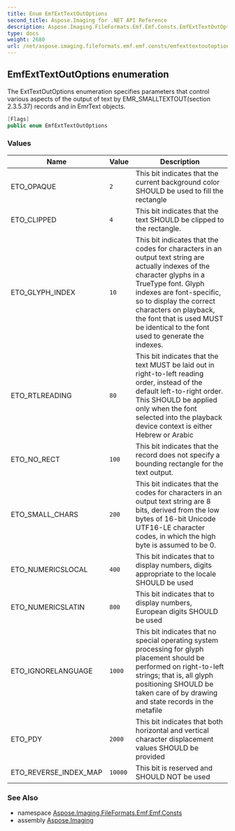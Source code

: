 ```yaml
---
title: Enum EmfExtTextOutOptions
second_title: Aspose.Imaging for .NET API Reference
description: Aspose.Imaging.FileFormats.Emf.Emf.Consts.EmfExtTextOutOptions enum. The ExtTextOutOptions enumeration specifies parameters that control various aspects of the output of text by EMR_SMALLTEXTOUTsection 2.3.5.37 records and in EmrText objects
type: docs
weight: 2680
url: /net/aspose.imaging.fileformats.emf.emf.consts/emfexttextoutoptions/
---
```

## EmfExtTextOutOptions enumeration

The ExtTextOutOptions enumeration specifies parameters that control various aspects of the output of text by EMR_SMALLTEXTOUT(section 2.3.5.37) records and in EmrText objects.

```csharp
[Flags]
public enum EmfExtTextOutOptions
```

### Values

| Name | Value | Description |
| --- | --- | --- |
| ETO_OPAQUE | `2` | This bit indicates that the current background color SHOULD be used to fill the rectangle |
| ETO_CLIPPED | `4` | This bit indicates that the text SHOULD be clipped to the rectangle. |
| ETO_GLYPH_INDEX | `10` | This bit indicates that the codes for characters in an output text string are actually indexes of the character glyphs in a TrueType font. Glyph indexes are font-specific, so to display the correct characters on playback, the font that is used MUST be identical to the font used to generate the indexes. |
| ETO_RTLREADING | `80` | This bit indicates that the text MUST be laid out in right-to-left reading order, instead of the default left-to-right order. This SHOULD be applied only when the font selected into the playback device context is either Hebrew or Arabic |
| ETO_NO_RECT | `100` | This bit indicates that the record does not specify a bounding rectangle for the text output. |
| ETO_SMALL_CHARS | `200` | This bit indicates that the codes for characters in an output text string are 8 bits, derived from the low bytes of 16-bit Unicode UTF16-LE character codes, in which the high byte is assumed to be 0. |
| ETO_NUMERICSLOCAL | `400` | This bit indicates that to display numbers, digits appropriate to the locale SHOULD be used |
| ETO_NUMERICSLATIN | `800` | This bit indicates that to display numbers, European digits SHOULD be used |
| ETO_IGNORELANGUAGE | `1000` | This bit indicates that no special operating system processing for glyph placement should be performed on right-to-left strings; that is, all glyph positioning SHOULD be taken care of by drawing and state records in the metafile |
| ETO_PDY | `2000` | This bit indicates that both horizontal and vertical character displacement values SHOULD be provided |
| ETO_REVERSE_INDEX_MAP | `10000` | This bit is reserved and SHOULD NOT be used |

### See Also

* namespace [Aspose.Imaging.FileFormats.Emf.Emf.Consts](../../aspose.imaging.fileformats.emf.emf.consts/)
* assembly [Aspose.Imaging](../../)


